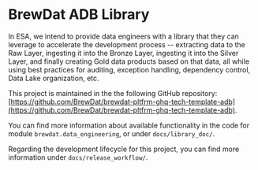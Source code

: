 # BrewDat ADB Library

In ESA, we intend to provide data engineers with a library that they can leverage to accelerate the development process -- extracting data to the Raw Layer, ingesting it into the Bronze Layer, ingesting it into the Silver Layer, and finally creating Gold data products based on that data, all while using best practices for auditing, exception handling, dependency control, Data Lake organization, etc. 

This project is maintained in the the following GitHub repository: [https://github.com/BrewDat/brewdat-pltfrm-ghq-tech-template-adb](https://github.com/BrewDat/brewdat-pltfrm-ghq-tech-template-adb).

You can find more information about available functionality in the code for module `brewdat.data_engineering`, or under `docs/library_doc/`.

Regarding the development lifecycle for this project, you can find more information under `docs/release_workflow/`.
